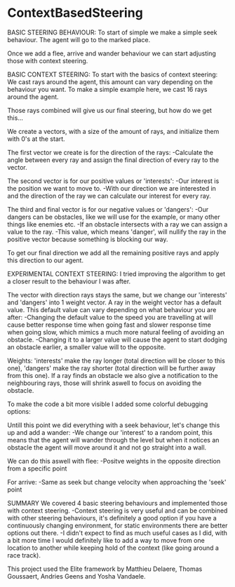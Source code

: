 # ContextBasedSteering

BASIC STEERING BEHAVIOUR:
To start of simple we make a simple seek behaviour.
The agent will go to the marked place.

Once we add a flee, arrive and wander behaviour we can start adjusting those with context steering.

BASIC CONTEXT STEERING:
To start with the basics of context steering:
We cast rays around the agent, this amount can vary depending on the behaviour you want.
To make a simple example here, we cast 16 rays around the agent.

Those rays combined will give us our final steering, but how do we get this...

We create a vectors, with a size of the amount of rays, and initialize them with 0's at the start.

The first vector we create is for the direction of the rays:
-Calculate the angle between every ray and assign the final direction of every ray to the vector.

The second vector is for our positive values or 'interests':
-Our interest is the position we want to move to.
-With our direction we are interested in and the direction of the ray we can calculate our interest for every ray.

The third and final vector is for our negative values or 'dangers':
-Our dangers can be obstacles, like we will use for the example, or many other things like enemies etc.
-If an obstacle intersects with a ray we can assign a value to the ray.
-This value, which means 'danger', will nullify the ray in the positive vector because something is blocking our way.

To get our final direction we add all the remaining positive rays and apply this direction to our agent.

EXPERIMENTAL CONTEXT STEERING:
I tried improving the algorithm to get a closer result to the behaviour I was after.

The vector with direction rays stays the same, but we change our 'interests' and 'dangers' into 1 weight vector.
A ray in the weight vector has a default value. This default value can vary depending on what behaviour you are after:
-Changing the default value to the speed you are travelling at will cause better response time when going fast and slower response time when going slow, which mimics a much more natural feeling of avoiding an obstacle.
-Changing it to a larger value will cause the agent to start dodging an obstacle earlier, a smaller value will to the opposite.

Weights: 'interests' make the ray longer (total direction will be closer to this one), 'dangers' make the ray shorter (total direction will be further away from this one).
If a ray finds an obstacle we also give a notification to the neighbouring rays, those will shrink aswell to focus on avoiding the obstacle.

To make the code a bit more visible I added some colorful debugging options:

Untill this point we did everything with a seek behaviour, let's change this up and add a wander:
-We change our 'interest' to a random point, this means that the agent will wander through the level but when it notices an obstacle the agent will move around it and not go straight into a wall.

We can do this aswell with flee:
-Positve weights in the opposite direction from a specific point

For arrive:
-Same as seek but change velocity when approaching the 'seek' point

SUMMARY
We covered 4 basic steering behaviours and implemented those with context steering.
-Context steering is very useful and can be combined with other steering behaviours, it's definitely a good option if you have a continuously changing environment, for static environments there are better options out there.
-I didn't expect to find as much useful cases as I did, with a bit more time I would definitely like to add a way to move from one location to another while keeping hold of the context (like going around a race track).


This project used the Elite framework by Matthieu Delaere, Thomas Goussaert, Andries Geens and Yosha Vandaele.
